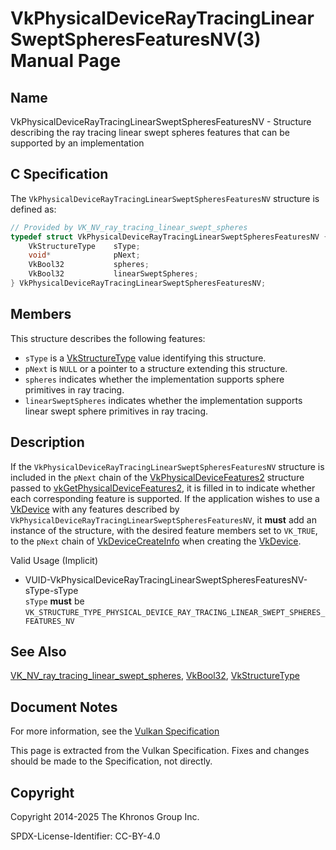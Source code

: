 # VkPhysicalDeviceRayTracingLinearSweptSpheresFeaturesNV(3) Manual Page

## Name

VkPhysicalDeviceRayTracingLinearSweptSpheresFeaturesNV - Structure describing the ray tracing linear swept spheres features that can be supported by an implementation



## [](#_c_specification)C Specification

The `VkPhysicalDeviceRayTracingLinearSweptSpheresFeaturesNV` structure is defined as:

```c++
// Provided by VK_NV_ray_tracing_linear_swept_spheres
typedef struct VkPhysicalDeviceRayTracingLinearSweptSpheresFeaturesNV {
    VkStructureType    sType;
    void*              pNext;
    VkBool32           spheres;
    VkBool32           linearSweptSpheres;
} VkPhysicalDeviceRayTracingLinearSweptSpheresFeaturesNV;
```

## [](#_members)Members

This structure describes the following features:

- `sType` is a [VkStructureType](https://registry.khronos.org/vulkan/specs/latest/man/html/VkStructureType.html) value identifying this structure.
- `pNext` is `NULL` or a pointer to a structure extending this structure.
- []()`spheres` indicates whether the implementation supports sphere primitives in ray tracing.
- []()`linearSweptSpheres` indicates whether the implementation supports linear swept sphere primitives in ray tracing.

## [](#_description)Description

If the `VkPhysicalDeviceRayTracingLinearSweptSpheresFeaturesNV` structure is included in the `pNext` chain of the [VkPhysicalDeviceFeatures2](https://registry.khronos.org/vulkan/specs/latest/man/html/VkPhysicalDeviceFeatures2.html) structure passed to [vkGetPhysicalDeviceFeatures2](https://registry.khronos.org/vulkan/specs/latest/man/html/vkGetPhysicalDeviceFeatures2.html), it is filled in to indicate whether each corresponding feature is supported. If the application wishes to use a [VkDevice](https://registry.khronos.org/vulkan/specs/latest/man/html/VkDevice.html) with any features described by `VkPhysicalDeviceRayTracingLinearSweptSpheresFeaturesNV`, it **must** add an instance of the structure, with the desired feature members set to `VK_TRUE`, to the `pNext` chain of [VkDeviceCreateInfo](https://registry.khronos.org/vulkan/specs/latest/man/html/VkDeviceCreateInfo.html) when creating the [VkDevice](https://registry.khronos.org/vulkan/specs/latest/man/html/VkDevice.html).

Valid Usage (Implicit)

- [](#VUID-VkPhysicalDeviceRayTracingLinearSweptSpheresFeaturesNV-sType-sType)VUID-VkPhysicalDeviceRayTracingLinearSweptSpheresFeaturesNV-sType-sType  
  `sType` **must** be `VK_STRUCTURE_TYPE_PHYSICAL_DEVICE_RAY_TRACING_LINEAR_SWEPT_SPHERES_FEATURES_NV`

## [](#_see_also)See Also

[VK\_NV\_ray\_tracing\_linear\_swept\_spheres](https://registry.khronos.org/vulkan/specs/latest/man/html/VK_NV_ray_tracing_linear_swept_spheres.html), [VkBool32](https://registry.khronos.org/vulkan/specs/latest/man/html/VkBool32.html), [VkStructureType](https://registry.khronos.org/vulkan/specs/latest/man/html/VkStructureType.html)

## [](#_document_notes)Document Notes

For more information, see the [Vulkan Specification](https://registry.khronos.org/vulkan/specs/latest/html/vkspec.html#VkPhysicalDeviceRayTracingLinearSweptSpheresFeaturesNV)

This page is extracted from the Vulkan Specification. Fixes and changes should be made to the Specification, not directly.

## [](#_copyright)Copyright

Copyright 2014-2025 The Khronos Group Inc.

SPDX-License-Identifier: CC-BY-4.0